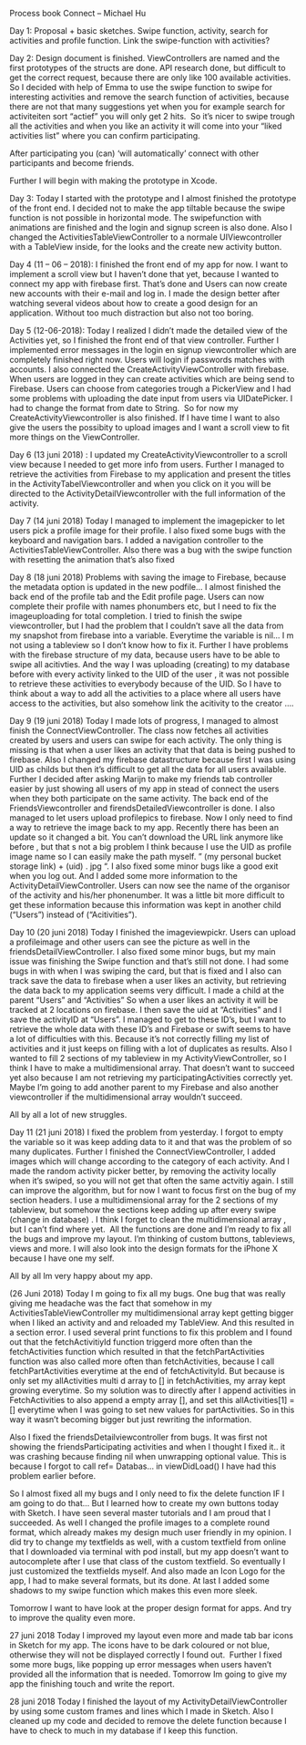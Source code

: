 
Process book Connect – Michael Hu

Day 1: 
Proposal + basic sketches. Swipe function, activity, search for activities and profile function.
Link the swipe-function  with activities?

Day 2:
Design document is finished. ViewControllers are named and the first prototypes of the structs are done. 
API research done, but difficult to get the correct request, because there are only like 100 available activities. So I decided with help of Emma to use the swipe function to swipe for interesting activities and remove the search function of activities, because there are not that many suggestions yet when you for example search for activiteiten sort “actief” you will only get 2 hits.  So it’s nicer to swipe trough all the activities and when you like an activity it will come into your “liked activities list” where you can confirm participating.

After participating you (can) ‘will automatically’ connect with other participants and become friends. 

Further I will begin with making the prototype in Xcode.

Day 3:
Today I started with the prototype and I almost finished the prototype of the front end. I decided not to make the app tiltable because the swipe function is not possible in horizontal mode. 
The swipefunction with animations are finished and the login and signup screen is also done. 
Also I changed the ActivitiesTableViewController to a normale UIViewcontroller with a TableView inside, for the looks and the create new activity button. 

Day 4 (11 – 06 – 2018):
I finished the front end of my app for now. I want to implement a scroll view but I haven’t done that yet, because I wanted to connect my app with firebase first. That’s done and Users can now create new accounts with their e-mail and log in. 
I made the design better after watching several videos about how to create a good design for an application. Without too much distraction but also not too boring.

Day 5 (12-06-2018): 
Today I realized I didn’t made the detailed view of the Activities yet, so I finished the front end of that view controller. Further I implemented error messages in the login en signup viewcontroller which are completely finished right now. Users will login if passwords matches with accounts. 
I also connected the CreateActivityViewController with firebase. When users are logged in they can create activities which are being send to Firebase. 
Users can choose from categories trough a PickerView and I had some problems with uploading the date input from users via UIDatePicker. I had to change the format from date to String.  So for now my CreateActivityViewcontroller is also finished. If I have time I want to also give the users the possibity to upload images and I want a scroll view to fit more things on the ViewController. 

Day 6 (13 juni 2018) :
I updated my CreateActivityViewcontroller to a scroll view because I needed to get more info from users. Further I managed to retrieve the activities from Firebase to my application and present the titles in the ActivityTabelViewcontroller and when you click on it you will be directed to the ActivityDetailViewcontroller with the full information of the activity.

Day 7 (14 juni 2018)
Today I managed to implement the imagepicker to let users pick a profile image for their profile. I also fixed some bugs with the keyboard and navigation bars. I added a navigation controller to the ActivitiesTableViewController.
Also there was a bug with the swipe function with resetting the animation that’s also fixed

Day 8 (18 juni 2018)
Problems with saving the image to Firebase, because the metadata option is updated in the new podfile… I almost finished the back end of the profile tab and the Edit profile page. Users can now complete their profile with names phonumbers etc, but I need to fix the imageuploading for total completion. 
I tried to finish the swipe viewcontroller, but I had the problem that I couldn’t save all the data from my snapshot from firebase into a variable. Everytime the variable is nil… I m not using a tableview so I don’t know how to fix it. 
Further I have problems with the firebase structure of my data, because users have to be able to swipe all acitivties. And the way I was uploading (creating) to my database before with every activity linked to the UID of the user , it was not possible to retrieve these activities to everybody because of the UID. So I have to think about a way to add all the activities to a place where all users have access to the activities, but also somehow link the acitivity to the creator …. 

Day 9 (19 juni 2018)
Today I made lots of progress, I managed to almost finish the ConnectViewController. The class now fetches all activities created by users and users can swipe for each activity. The only thing is missing is that when a user likes an activity that that data is being pushed to firebase. 
Also I changed my firebase datastructure because first I was using UID as childs but then it’s difficult to get all the data for all users available.
Further I decided after asking Marijn to make my friends tab controller easier by just showing all users of my app in stead of connect the users when they both participate on the same activity. 
The back end of the FriendsViewcontroller and firendsDetailedViewcontroller is done. I also managed to let users upload profilepics to firebase. Now I only need to find a way to retrieve the image back to my app. Recently there has been an update so it changed a bit. You can’t download the URL link anymore like before , but that s not a big problem I think because I use the UID as profile image name so I can easily make the path myself. ” (my personal bucket storage link) + \(uid) . jpg “. 
I also fixed some minor bugs like a good exit when you log out. And I added some more information to the ActivityDetailViewController. Users can now see the name of the organisor of the activity and his/her phonenumber. It was a little bit more difficult to get these information because this information was kept in another child (“Users”) instead of (“Acitivities”).

Day 10 (20 juni 2018)
Today I finished the imageviewpickr. Users can upload a profileimage and other users can see the picture as well in the friendsDetailViewController.
I also fixed some minor bugs, but my main issue was finishing the Swipe function and that’s still not done. I had some bugs in with when I was swiping the card, but that is fixed and I also can track save the data to firebase when a user likes an activity, but retrieving the data back to my application seems very difficult. 
I made a child at the parent “Users” and “Activities” So when a user likes an activity it will be tracked at 2 locations on firebase. I then save the uid at “Activities” and I save the activityID at “Users”. I managed to get to these ID’s, but I want to retrieve the whole data with these ID’s and Firebase or swift seems to have a lot of difficulties with this. Because it’s not correctly filling my list of activities and it just keeps on filling with a lot of duplicates as results. 
Also I wanted to fill 2 sections of my tableview in my ActivityViewController, so I think I have to make a multidimensional array. That doesn’t want to succeed yet also because I am not retrieving my participatingActivities correctly yet. 
Maybe I’m going to add another parent to my Firebase and also another viewcontroller if the multidimensional array wouldn’t succeed. 

All by all a lot of new struggles.

Day 11 (21 juni 2018) 
I fixed the problem from yesterday. I forgot to empty the variable so it was keep adding data to it and that was the problem of so many duplicates.
Further I finished the ConnectViewController, I added images which will change according to the category of each activity. And I made the random activity picker better, by removing the activity locally when it’s swiped, so you will not get that often the same actvitiy again. I still can improve the algorithm, but for now I want to focus first on the bug of my section headers. I use a multidimensional array for the 2 sections of my tableview, but somehow the sections keep adding up after every swipe (change in database) . I think I forget to clean the multidimensional array , but I can’t find where yet.  All the functions are done and I’m ready to fix all the bugs and improve my layout. I’m thinking of custom buttons, tableviews, views and more. I will also look into the design formats for the iPhone X because I have one my self. 

All by all Im very happy about my app.

(26 Juni 2018)
Today I m going to fix all my bugs. One bug that was really giving me headache was the fact that somehow in my ActivitiesTableViewController my multidimensional array kept getting bigger when I liked an activity and and reloaded my TableView. And this resulted in a section error. 
I used several print functions to fix this problem and I found out that the fetchActivitiyId function triggerd more often than the fetchActivities function which resulted in that the fetchPartActivities function was also called more often than fetchActivities, because I call fetchPartActivities everytime at the end of fetchActivityId. But because is only set my allActivities multi d array to [] in fetchActivities, my array kept growing everytime. So my solution was to directly after I append activities in FetchActivities to also append a empty array [], and set this allActivities[1] = [] everytime when I was going to set new values for partActivities. So in this way it wasn’t becoming bigger but just rewriting the information.

Also I fixed the friendsDetailviewcontroller from bugs. It was first not showing the friendsParticipating activities and when I thought I fixed it.. it was crashing because finding nil when unwrapping optional value. 
This is because I forgot to call ref= Databas… in viewDidLoad() 
I have had this problem earlier before. 

So I almost fixed all my bugs and I only need to fix the delete function IF I am going to do that… 
But I learned how to create my own buttons today with Sketch. I have seen several master tutorials and I am proud that I succeeded. As well I changed the profile images to a complete round format, which already makes my design much user friendly in my opinion. 
I did try to change my textfields as well, with a custom textfield from online that I downloaded via terminal with pod install, but my app doesn’t want to autocomplete after I use that class of the custom textfield. So eventually I just customized the textfields myself.
And also made an Icon Logo for the app, I had to make several formats, but its done.
At last I added some shadows to my swipe function which makes this even more sleek.

Tomorrow I want to have look at the proper design format for apps. And try to improve the quality even more.

27 juni 2018
Today I improved my layout even more and made tab bar icons in Sketch for my app. The icons have to be dark coloured or not blue, otherwise they will not be displayed correctly I found out.  Further I fixed some more bugs, like popping up error messages when users haven’t provided all the information that is needed. 
Tomorrow Im going to give my app the finishing touch and write the report.

28 juni 2018
Today I finished the layout of my ActivityDetailViewController by using some custom frames and lines which I made in Sketch. Also I cleaned up my code and decided to remove the delete function because I have to check to much in my database if I keep this function. 
